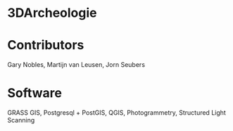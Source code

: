 # 3DArcheologie
# Contributors 
Gary Nobles, Martijn van Leusen, Jorn Seubers
# Software 
GRASS GIS, Postgresql + PostGIS, QGIS, Photogrammetry, Structured Light Scanning 
